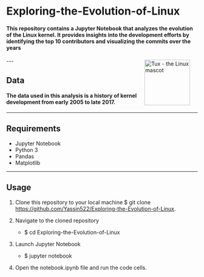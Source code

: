 # Exploring-the-Evolution-of-Linux
#### This repository contains a Jupyter Notebook that analyzes the evolution of the Linux kernel. It provides insights into the development efforts by identifying the top 10 contributors and visualizing the commits over the years
<p><a href="https://commons.wikimedia.org/wiki/File:Tux.svg">
<img style="float: right;margin:5px 20px 5px 1px" width="120" src="https://i.postimg.cc/NfcXbVf6/tux.png" alt="Tux - the Linux mascot">
</a></p>
---

## Data
#### The data used in this analysis is a history of kernel development from early 2005 to late 2017.
---
## Requirements
* Jupyter Notebook
* Python 3
* Pandas
* Matplotlib

----
## Usage
1. Clone this repository to your local machine
$ git clone https://github.com/Yassin522/Exploring-the-Evolution-of-Linux.

2. Navigate to the cloned repository
    * $ cd Exploring-the-Evolution-of-Linux

3. Launch Jupyter Notebook
    * $ jupyter notebook
   
4. Open the notebook.ipynb file and run the code cells.

